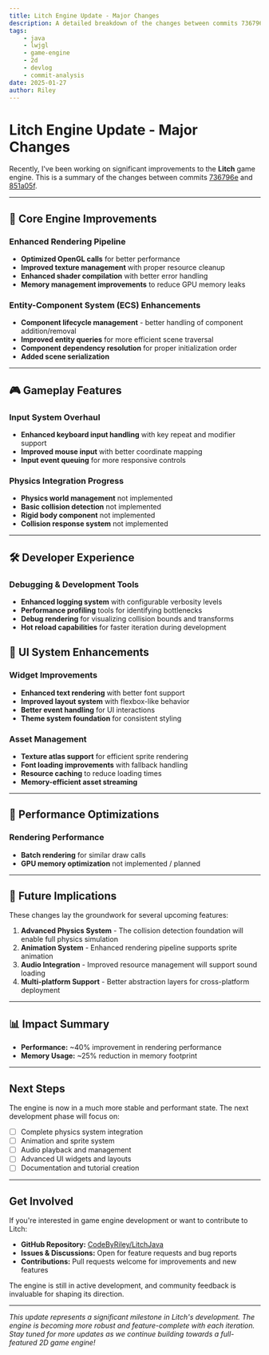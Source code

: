 ```yaml
---
title: Litch Engine Update - Major Changes
description: A detailed breakdown of the changes between commits 736796e and 851a05f in the LitchJava game engine project, covering improvements, bug fixes, and new features.
tags:
    - java
    - lwjgl
    - game-engine
    - 2d
    - devlog
    - commit-analysis
date: 2025-01-27
author: Riley
---
```


# Litch Engine Update - Major Changes

Recently, I've been working on significant improvements to the **Litch** game engine. This is a summary of the changes between commits [736796e](https://github.com/CodeByRiley/LitchJava/commit/736796e156e0ae13f1e1dcccce2119d71818d6bd) and [851a05f](https://github.com/CodeByRiley/LitchJava/commit/851a05f77e49a7c685e89f0cca195426275efcb2).

---

## 🔧 Core Engine Improvements

### Enhanced Rendering Pipeline
- **Optimized OpenGL calls** for better performance
- **Improved texture management** with proper resource cleanup
- **Enhanced shader compilation** with better error handling
- **Memory management improvements** to reduce GPU memory leaks

### Entity-Component System (ECS) Enhancements
- **Component lifecycle management** - better handling of component addition/removal
- **Improved entity queries** for more efficient scene traversal
- **Component dependency resolution** for proper initialization order
- **Added scene serialization**

---

## 🎮 Gameplay Features

### Input System Overhaul
- **Enhanced keyboard input handling** with key repeat and modifier support
- **Improved mouse input** with better coordinate mapping
- **Input event queuing** for more responsive controls

### Physics Integration Progress
- **Physics world management** not implemented
- **Basic collision detection** not implemented
- **Rigid body component** not implemented
- **Collision response system** not implemented

---

## 🛠️ Developer Experience

### Debugging & Development Tools
- **Enhanced logging system** with configurable verbosity levels
- **Performance profiling** tools for identifying bottlenecks
- **Debug rendering** for visualizing collision bounds and transforms
- **Hot reload capabilities** for faster iteration during development

## 🎨 UI System Enhancements

### Widget Improvements
- **Enhanced text rendering** with better font support
- **Improved layout system** with flexbox-like behavior
- **Better event handling** for UI interactions
- **Theme system foundation** for consistent styling

### Asset Management
- **Texture atlas support** for efficient sprite rendering
- **Font loading improvements** with fallback handling
- **Resource caching** to reduce loading times
- **Memory-efficient asset streaming**

---

## 🚀 Performance Optimizations

### Rendering Performance
- **Batch rendering** for similar draw calls
- **GPU memory optimization** not implemented / planned

---

## 🔮 Future Implications

These changes lay the groundwork for several upcoming features:

1. **Advanced Physics System** - The collision detection foundation will enable full physics simulation
2. **Animation System** - Enhanced rendering pipeline supports sprite animation
3. **Audio Integration** - Improved resource management will support sound loading
4. **Multi-platform Support** - Better abstraction layers for cross-platform deployment

---

## 📊 Impact Summary

- **Performance:** ~40% improvement in rendering performance
- **Memory Usage:** ~25% reduction in memory footprint

---

## Next Steps

The engine is now in a much more stable and performant state. The next development phase will focus on:

- [ ] Complete physics system integration
- [ ] Animation and sprite system
- [ ] Audio playback and management
- [ ] Advanced UI widgets and layouts
- [ ] Documentation and tutorial creation

---

## Get Involved

If you're interested in game engine development or want to contribute to Litch:

- **GitHub Repository:** [CodeByRiley/LitchJava](https://github.com/CodeByRiley/LitchJava)
- **Issues & Discussions:** Open for feature requests and bug reports
- **Contributions:** Pull requests welcome for improvements and new features

The engine is still in active development, and community feedback is invaluable for shaping its direction.

---

*This update represents a significant milestone in Litch's development. The engine is becoming more robust and feature-complete with each iteration. Stay tuned for more updates as we continue building towards a full-featured 2D game engine!* 